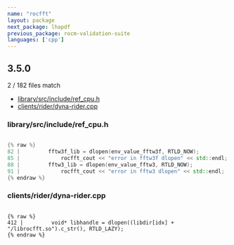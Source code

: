 ```yaml
---
name: "rocfft"
layout: package
next_package: lhapdf
previous_package: rocm-validation-suite
languages: ['cpp']
---
```

## 3.5.0
2 / 182 files match

 - [library/src/include/ref_cpu.h](#librarysrcincluderef_cpuh)
 - [clients/rider/dyna-rider.cpp](#clientsriderdyna-ridercpp)

### library/src/include/ref_cpu.h

```cpp

{% raw %}
82 |         fftw3f_lib = dlopen(env_value_fftw3f, RTLD_NOW);
85 |             rocfft_cout << "error in fftw3f dlopen" << std::endl;
88 |         fftw3_lib = dlopen(env_value_fftw3, RTLD_NOW);
91 |             rocfft_cout << "error in fftw3 dlopen" << std::endl;
{% endraw %}

```
### clients/rider/dyna-rider.cpp

```

{% raw %}
412 |         void* libhandle = dlopen((libdir[idx] + "/librocfft.so").c_str(), RTLD_LAZY);
{% endraw %}

```